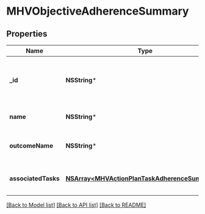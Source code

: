 # MHVObjectiveAdherenceSummary

## Properties
Name | Type | Description | Notes
------------ | ------------- | ------------- | -------------
**_id** | **NSString*** | The unique identifier of the instance of the objective | [optional] 
**name** | **NSString*** | The name of the objective | [optional] 
**outcomeName** | **NSString*** | The name of the associated outcome | [optional] 
**associatedTasks** | [**NSArray&lt;MHVActionPlanTaskAdherenceSummary&gt;***](MHVActionPlanTaskAdherenceSummary.md) | The Tasks associated with this plan | [optional] 

[[Back to Model list]](../README.md#documentation-for-models) [[Back to API list]](../README.md#documentation-for-api-endpoints) [[Back to README]](../README.md)


